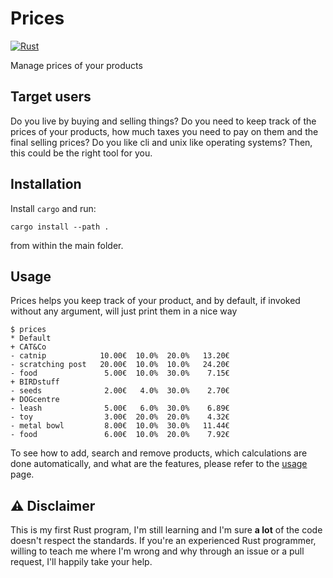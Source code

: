 
# Prices
[![Rust](https://github.com/Bleznudd/prices/actions/workflows/rust.yml/badge.svg?branch=master)](https://github.com/Bleznudd/prices/actions/workflows/rust.yml)

Manage prices of your products

## Target users

Do you live by buying and selling things? Do you need to keep track of the prices of your products, how much taxes you need to pay on them and the final selling prices? Do you like cli and unix like operating systems? Then, this could be the right tool for you.

## Installation

Install `cargo` and run:
```
cargo install --path .
```
from within the main folder.

## Usage

Prices helps you keep track of your product, and by default, if invoked without any argument, will just print them in a nice way
```
$ prices                                  
* Default
+ CAT&Co
- catnip            10.00€  10.0%  20.0%   13.20€
- scratching post   20.00€  10.0%  10.0%   24.20€
- food               5.00€  10.0%  30.0%    7.15€
+ BIRDstuff
- seeds              2.00€   4.0%  30.0%    2.70€
+ DOGcentre
- leash              5.00€   6.0%  30.0%    6.89€
- toy                3.00€  20.0%  20.0%    4.32€
- metal bowl         8.00€  10.0%  30.0%   11.44€
- food               6.00€  10.0%  20.0%    7.92€
```

To see how to add, search and remove products, which calculations are done automatically, and what are the features, please refer to the [usage](./USAGE.md) page.





## :warning: Disclaimer

This is my first Rust program, I'm still learning and I'm sure **a lot** of the code doesn't respect the standards.
If you're an experienced Rust programmer, willing to teach me where I'm wrong and why through an issue or a pull request, I'll happily take your help.